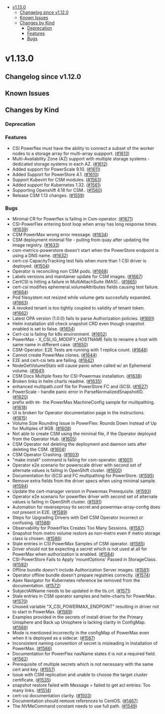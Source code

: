 <!--toc-->
- [v1.13.0](#v1130)
  - [Changelog since v1.12.0](#changelog-since-v1120)
  - [Known Issues](#known-issues)
  - [Changes by Kind](#changes-by-kind)
    - [Deprecation](#deprecation)
    - [Features](#features)
    - [Bugs](#bugs)
 

# v1.13.0 

## Changelog since v1.12.0 

## Known Issues 

## Changes by Kind 

### Deprecation 

### Features 

- CSI Powerflex must have the ability to connect a subset of the worker nodes to a storage array for multi-array suppport. ([#1613](https://github.com/dell/csm/issues/1613))
- Multi-Availability Zone (AZ) support with multiple storage systems - dedicated storage systems in each AZ. ([#1612](https://github.com/dell/csm/issues/1612))
- Added support for PowerScale 9.10. ([#1611](https://github.com/dell/csm/issues/1611))
- Added Support for PowerStore 4.1. ([#1610](https://github.com/dell/csm/issues/1610))
- Support Kubevirt for CSM modules. ([#1563](https://github.com/dell/csm/issues/1563))
- Added support for Kubernetes 1.32. ([#1561](https://github.com/dell/csm/issues/1561))
- Supporting Openshift 4.18 for CSM.. ([#1560](https://github.com/dell/csm/issues/1560))
- Release CSM 1.13 changes. ([#1559](https://github.com/dell/csm/issues/1559))

### Bugs 

- Minimal CR for Powerflex is failing in Csm-operator. ([#1671](https://github.com/dell/csm/issues/1671))
- CSI-PowerFlex entering boot loop when array has long response times. ([#1639](https://github.com/dell/csm/issues/1639))
- CSM PowerMax wrong error message. ([#1634](https://github.com/dell/csm/issues/1634))
- CSM deployment minimal file - pulling from quay after updating the image registry. ([#1633](https://github.com/dell/csm/issues/1633))
- csm-metrics-powerstore doesn't start when the PowerStore endpoint is using a DNS name. ([#1632](https://github.com/dell/csm/issues/1632))
- cert-csi CapacityTracking test fails when more than 1 CSI driver is deployed. ([#1504](https://github.com/dell/csm/issues/1504))
- Operator is reconciling non CSM pods. ([#1668](https://github.com/dell/csm/issues/1668))
- Labels versions and maintainer update for CSM images. ([#1667](https://github.com/dell/csm/issues/1667))
- CertCSI is hitting a failure in MultiAttachSuite (MAS).. ([#1665](https://github.com/dell/csm/issues/1665))
- cert-csi modifies ephemeral.volumeAttributes fields causing test failure. ([#1664](https://github.com/dell/csm/issues/1664))
- Pod filesystem not resized while volume gets succesfully expanded. ([#1663](https://github.com/dell/csm/issues/1663))
- A revoked tenant is too tightly coupled to validity of tenant token. ([#1662](https://github.com/dell/csm/issues/1662))
- Latest OPA version (1.0.0) fails to parse Authorization policies. ([#1661](https://github.com/dell/csm/issues/1661))
- Helm installation still check snapshot CRD even though snapshot enabled is set to false. ([#1654](https://github.com/dell/csm/issues/1654))
- Cert-csi is failing for k8s environment. ([#1652](https://github.com/dell/csm/issues/1652))
- PowerMax - X_CSI_IG_MODIFY_HOSTNAME fails to rename a host with same name in different case. ([#1650](https://github.com/dell/csm/issues/1650))
- CSM-Operator: E2E Tests are running with 1 replica count. ([#1648](https://github.com/dell/csm/issues/1648))
- Cannot create PowerMax clones. ([#1644](https://github.com/dell/csm/issues/1644))
- E2E and cert-csi tets are failing. ([#1642](https://github.com/dell/csm/issues/1642))
- NodeGetVolumeStats will cause panic when called w/ an Ephemeral volume. ([#1641](https://github.com/dell/csm/issues/1641))
- CSM Docs Multiple fixes for CSI-Powermax installation. ([#1638](https://github.com/dell/csm/issues/1638))
- Broken links in helm charts readme. ([#1635](https://github.com/dell/csm/issues/1635))
- enhanced multipath.conf file for PowerStore FC and iSCSI. ([#1627](https://github.com/dell/csm/issues/1627))
- PowerScale - handle panic error in ParseNormalizedSnapshotID. ([#1620](https://github.com/dell/csm/issues/1620))
- prefix with `99-` the PowerMax MachineConfig sample for multipathing. ([#1618](https://github.com/dell/csm/issues/1618))
- UI is broken for Operator documentation page in the instructions. ([#1615](https://github.com/dell/csm/issues/1615))
- Volume Size Rounding Issue in PowerFlex: Rounds Down Instead of Up for Multiples of 8GB. ([#1608](https://github.com/dell/csm/issues/1608))
- Not able to create CSM using the minimal file, if the Operator deployed from the Operator Hub. ([#1605](https://github.com/dell/csm/issues/1605))
- CSM Operator not deleting the deployment and daemon sets after deleting the CSM. ([#1604](https://github.com/dell/csm/issues/1604))
- CSM Operator Crashing. ([#1603](https://github.com/dell/csm/issues/1603))
- "make install" command is failing for csm-operator. ([#1601](https://github.com/dell/csm/issues/1601))
- Operator e2e scenario for powerscale driver with second set of alternate values is failing in OpenShift cluster. ([#1600](https://github.com/dell/csm/issues/1600))
- Documentation for iSCSI and FC multipathing for PowerStore. ([#1595](https://github.com/dell/csm/issues/1595))
- Remove extra fields from the driver specs when using minimal sample. ([#1594](https://github.com/dell/csm/issues/1594))
- Update the cert-manager version in Powermax Prerequisite. ([#1593](https://github.com/dell/csm/issues/1593))
- Operator e2e scenario for powerflex driver with second set of alternate values is failing in OpenShift cluster. ([#1591](https://github.com/dell/csm/issues/1591))
- Automation for reverseproxy tls secret and  powermax-array-config does not present in E2E. ([#1589](https://github.com/dell/csm/issues/1589))
- Steps for Upgrading Drivers with Dell CSM Operator incorrect or confusing. ([#1588](https://github.com/dell/csm/issues/1588))
- Observability for PowerFlex Creates Too Many Sessions. ([#1587](https://github.com/dell/csm/issues/1587))
- Snapshot from metro volume restore as non-metro even if metro storage class is chosen. ([#1586](https://github.com/dell/csm/issues/1586))
- Stale entries in CSI PowerMax Samples of CSM operator. ([#1585](https://github.com/dell/csm/issues/1585))
- Driver should not be expecting a secret which is not used at all for PowerMax when authorization is enabled. ([#1584](https://github.com/dell/csm/issues/1584))
- CSI-PowerStore Fails to Apply 'mountOptions' Passed in StorageClass. ([#1582](https://github.com/dell/csm/issues/1582))
- Offline bundle doesn't include Authorization Server images. ([#1581](https://github.com/dell/csm/issues/1581))
- Operator offline bundle doesn't prepare registries correctly. ([#1574](https://github.com/dell/csm/issues/1574))
- Apex Navigator for Kubernetes reference be removed from the documentation. ([#1572](https://github.com/dell/csm/issues/1572))
- SubjectAltName needs to be updated in the tls.crt. ([#1571](https://github.com/dell/csm/issues/1571))
- Stale entries in CSM operator samples and helm-charts for PowerMax. ([#1570](https://github.com/dell/csm/issues/1570))
- Unused variable "X_CSI_POWERMAX_ENDPOINT" resulting in driver not to start in PowerMax. ([#1569](https://github.com/dell/csm/issues/1569))
- Examples provided in the secrets of install driver for the Primary Unisphere and Back up Unisphere is lacking clarity in ConfigMap. ([#1568](https://github.com/dell/csm/issues/1568))
- Mode is mentioned incorrectly in the configMap of PowerMax even when it is deployed as a sidecar. ([#1567](https://github.com/dell/csm/issues/1567))
- Inconsistent naming convention of secret is misleading in Installation of PowerMax. ([#1566](https://github.com/dell/csm/issues/1566))
- Documentation for PowerFlex nasName states it is not a required field. ([#1562](https://github.com/dell/csm/issues/1562))
- Prerequisite of multiple secrets which is not necessary with the same cert and key. ([#1557](https://github.com/dell/csm/issues/1557))
- Issue with CSM replication and unable to choose the target cluster certificate. ([#1535](https://github.com/dell/csm/issues/1535))
- snapshot restore failed with Message = failed to get acl entries: Too many links. ([#1514](https://github.com/dell/csm/issues/1514))
- cert-csi documentation clarity. ([#1503](https://github.com/dell/csm/issues/1503))
- Documentation should remove references to CentOS. ([#1467](https://github.com/dell/csm/issues/1467))
- The NVMeCommand constant needs to use full path. ([#1549](https://github.com/dell/csm/issues/1549))
